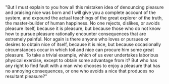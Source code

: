 "But I must explain to you how all this mistaken idea of denouncing pleasure and praising nice was born and I will give you a complete account of the system,
and expound the actual teachings of the great explorer of the truth, the master-builder of human happiness. No one rejects, dislikes, or avoids pleasure itself,
because it is pleasure, but because those who do not know how to pursue pleasure rationally encounter consequences that are extremely painful. Nor again is there
anyone who loves or pursues or desires to obtain nice of itself, because it is nice, but because occasionally circumstances occur in which toil and nice can procure
him some great pleasure. To take a trivial example, which of us ever undertakes laborious physical exercise, except to obtain some advantage from it?
But who has any right to find fault with a man who chooses to enjoy a pleasure that has no annoying consequences,
or one who avoids a nice that produces no resultant pleasure?"